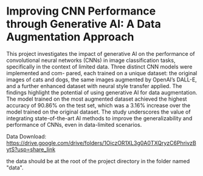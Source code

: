 # Improving CNN Performance through Generative AI: A Data Augmentation Approach

This project investigates the impact of generative AI on the performance of convolutional neural networks (CNNs) in image classification tasks, specifically in the context of limited data. Three distinct CNN models were implemented and com- pared, each trained on a unique dataset: the original images of cats and dogs, the same images augmented by OpenAI’s DALL-E, and a further enhanced dataset with neural style transfer applied. The findings highlight the potential of using generative AI for data augmentation. The model trained on the most augmented dataset achieved the highest accuracy of 90.86% on the test set, which was a 3.16% increase over the model trained on the original dataset. The study underscores the value of integrating state-of-the-art AI methods to improve the generalizability and performance of CNNs, even in data-limited scenarios.


Data Download: https://drive.google.com/drive/folders/1OiczOR1XL3g0A0TXQryzC6PhrivzBytS?usp=share_link

the data should be at the root of the project directory in the folder named "data".
